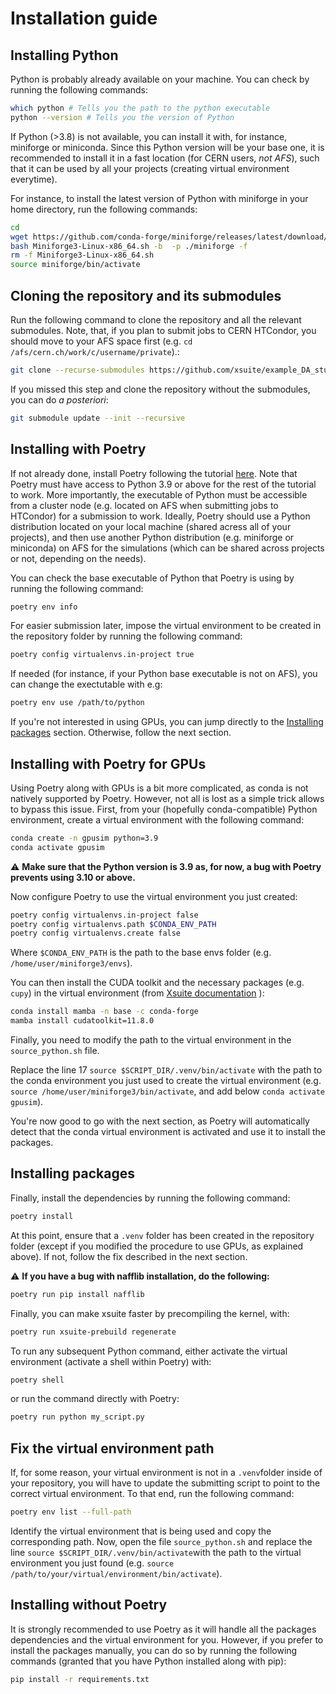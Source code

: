 # Installation guide

## Installing Python

Python is probably already available on your machine. You can check by running the following commands:

```bash
which python # Tells you the path to the python executable
python --version # Tells you the version of Python
```

If Python (>3.8) is not available, you can install it with, for instance, miniforge or miniconda. Since this Python version will be your base one, it is recommended to install it in a fast location (for CERN users, *not AFS*), such that it can be used by all your projects (creating virtual environment everytime).

For instance, to install the latest version of Python with miniforge in your home directory, run the following commands:

```bash
cd
wget https://github.com/conda-forge/miniforge/releases/latest/download/Miniforge3-Linux-x86_64.sh
bash Miniforge3-Linux-x86_64.sh -b  -p ./miniforge -f
rm -f Miniforge3-Linux-x86_64.sh
source miniforge/bin/activate
```

## Cloning the repository and its submodules

Run the following command to clone the repository and all the relevant submodules. Note, that, if you plan to submit jobs to CERN HTCondor, you should move to your AFS space first (e.g. ```cd /afs/cern.ch/work/c/username/private```).:

```bash
git clone --recurse-submodules https://github.com/xsuite/example_DA_study.git
```

If you missed this step and clone the repository without the submodules, you can do *a posteriori*:

```bash
git submodule update --init --recursive
```

## Installing with Poetry

If not already done, install Poetry following the tutorial [here](https://python-poetry.org/docs/). Note that Poetry must have access to Python 3.9 or above for the rest of the tutorial to work. More importantly, the executable of Python must be accessible from a cluster node (e.g. located on AFS when submitting jobs to HTCondor) for a submission to work. Ideally, Poetry should use a Python distribution located on your local machine (shared acress all of your projects), and then use another Python distribution (e.g. miniforge or miniconda) on AFS for the simulations (which can be shared across projects or not, depending on the needs).

You can check the base executable of Python that Poetry is using by running the following command:

```bash
poetry env info
```

For easier submission later, impose the virtual environment to be created in the repository folder by running the following command:

```bash
poetry config virtualenvs.in-project true
```

If needed (for instance, if your Python base executable is not on AFS), you can change the exectutable with e.g:

```bash
poetry env use /path/to/python
```

If you're not interested in using GPUs, you can jump directly to the [Installing packages](#installing-packages) section. Otherwise, follow the next section.

## Installing with Poetry for GPUs

Using Poetry along with GPUs is a bit more complicated, as conda is not natively supported by Poetry. However, not all is lost as a simple trick allows to bypass this issue. First, from your (hopefully conda-compatible) Python environment, create a virtual environment with the following command:

```bash
conda create -n gpusim python=3.9
conda activate gpusim
```

⚠️ **Make sure that the Python version is 3.9 as, for now, a bug with Poetry prevents using 3.10 or above.**

Now configure Poetry to use the virtual environment you just created:
  
```bash
poetry config virtualenvs.in-project false
poetry config virtualenvs.path $CONDA_ENV_PATH
poetry config virtualenvs.create false
```

Where ```$CONDA_ENV_PATH``` is the path to the base envs folder (e.g. ```/home/user/miniforge3/envs```).  

You can then install the CUDA toolkit and the necessary packages (e.g. ```cupy```) in the virtual environment (from [Xsuite documentation](https://xsuite.readthedocs.io/en/latest/installation.html#gpu-multithreading-support) ):

```bash
conda install mamba -n base -c conda-forge
mamba install cudatoolkit=11.8.0
```

Finally, you need to modify the path to the virtual environment in the ```source_python.sh``` file.

Replace the line 17 ```source $SCRIPT_DIR/.venv/bin/activate``` with the path to the conda environment you just used to create the virtual environment (e.g. ```source /home/user/miniforge3/bin/activate```, and add below ```conda activate gpusim```).

You're now good to go with the next section, as Poetry will automatically detect that the conda virtual environment is activated and use it to install the packages.

## Installing packages

Finally, install the dependencies by running the following command:

```bash
poetry install
```

At this point, ensure that a `.venv` folder has been created in the repository folder (except if you modified the procedure to use GPUs, as explained above). If not, follow the fix described in the next section.

⚠️ **If you have a bug with nafflib installation, do the following:**
  
  ```bash
  poetry run pip install nafflib
  ```

Finally, you can make xsuite faster by precompiling the kernel, with:

```bash
poetry run xsuite-prebuild regenerate
```

To run any subsequent Python command, either activate the virtual environment (activate a shell within Poetry) with:

```bash
poetry shell
```

or run the command directly with Poetry:

```bash
poetry run python my_script.py
```

## Fix the virtual environment path

If, for some reason, your virtual environment is not in a `.venv`folder inside of your repository, you will have to
update the submitting script to point to the correct virtual environment. To that end, run the following command:

```bash
poetry env list --full-path
```

Identify the virtual environment that is being used and copy the corresponding path. Now, open the file `source_python.sh` and replace the line `source $SCRIPT_DIR/.venv/bin/activate`with the path to the virtual environment you just found (e.g. `source /path/to/your/virtual/environment/bin/activate`).

## Installing without Poetry

It is strongly recommended to use Poetry as it will handle all the packages dependencies and the virtual environment for you. However, if you prefer to install the packages manually, you can do so by running the following commands (granted that you have Python installed along with pip):

```bash
pip install -r requirements.txt
```
